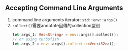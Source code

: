 ## Accepting Command Line Arguments
1. command line arguments iterator: `std::env::args()`
2. `collect()`需要annotate回傳的collection型別
    ```rust
    let args_1: Vec<String> = env::args().collect();
    // or using turbofish
    let args_2 = env::args().collect::<Vec<i32>>();
    ```
